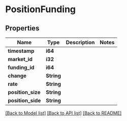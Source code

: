 # PositionFunding

## Properties

Name | Type | Description | Notes
------------ | ------------- | ------------- | -------------
**timestamp** | **i64** |  | 
**market_id** | **i32** |  | 
**funding_id** | **i64** |  | 
**change** | **String** |  | 
**rate** | **String** |  | 
**position_size** | **String** |  | 
**position_side** | **String** |  | 

[[Back to Model list]](../README.md#documentation-for-models) [[Back to API list]](../README.md#documentation-for-api-endpoints) [[Back to README]](../README.md)



